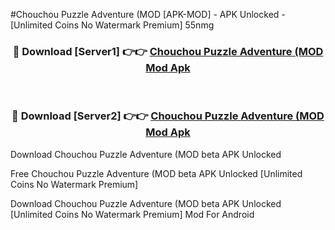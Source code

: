 #Chouchou Puzzle Adventure (MOD [APK-MOD] - APK Unlocked - [Unlimited Coins No Watermark Premium] 55nmg



<div align="center">

<h3>🔴 Download [Server1] 👉👉 <a href="https://momento.my/?title=Chouchou_Puzzle_Adventure_(MOD">Chouchou Puzzle Adventure (MOD Mod Apk</a></h3><br>

<h3>🔴 Download [Server2] 👉👉 <a href="https://momento.my/?title=Chouchou_Puzzle_Adventure_(MOD">Chouchou Puzzle Adventure (MOD Mod Apk</a></h3>
</div>



Download Chouchou Puzzle Adventure (MOD beta APK Unlocked

Free Chouchou Puzzle Adventure (MOD beta APK Unlocked [Unlimited Coins No Watermark Premium]

Download Chouchou Puzzle Adventure (MOD beta APK Unlocked [Unlimited Coins No Watermark Premium] Mod For Android
